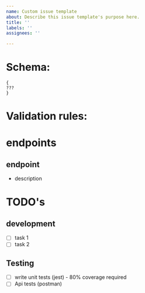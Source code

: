 ```yaml
---
name: Custom issue template
about: Describe this issue template's purpose here.
title: ''
labels: ''
assignees: ''

---
```


# Schema:
```
{
???
}
```

# Validation rules: 

# endpoints
## endpoint
- description

# TODO's
## development
- [ ] task 1
- [ ] task 2

## Testing
- [ ] write unit tests (jest) - 80% coverage required
- [ ] Api tests (postman)
